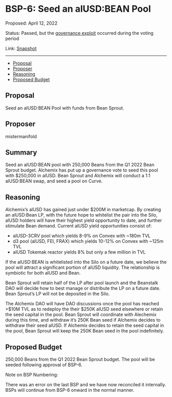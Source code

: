 # BSP-6: Seed an alUSD:BEAN Pool

Proposed: April 12, 2022

Status: Passed, but the [governance exploit](https://bean.money/blog/beanstalk-governance-exploit) occurred during the voting period

Link: [Snapshot](https://snapshot.org/#/beanstalkfarms.eth/proposal/0xb99cb1c08477885e7213109af2ea2d5d7341fcf4db6b266c28b62491ac158010)

---

- [Proposal](#proposal)
- [Proposer](#proposer)
- [Reasoning](#reasoning)
- [Proposed Budget](#proposed-budget)

## Proposal

Seed an alUSD:BEAN Pool with funds from Bean Sprout. 

## Proposer

mistermanifold

## Summary

Seed an alUSD:BEAN pool with 250,000 Beans from the Q1 2022 Bean Sprout budget. Alchemix has put up a governance vote to seed this pool with $250,000 in alUSD. Bean Sprout and Alchemix will conduct a 1:1 alUSD:BEAN swap, and seed a pool on Curve.

## Reasoning

Alchemix’s alUSD has gained just under $200M in marketcap. By creating an alUSD:Bean LP, with the future hope to whitelist the pair into the Silo, alUSD holders will have their highest yield opportunity to date, and further stimulate Bean demand. Current alUSD yield opportunities consist of:

- alUSD-3CRV pool which yields 8-9% on Convex with ~180m TVL
- d3 pool (alUSD, FEI, FRAX) which yields 10-12% on Convex with ~125m TVL
- alUSD Tokemak reactor yields 8% but only a few million in TVL

If the alUSD:BEAN is whitelisted into the Silo on a future date, we believe the pool will attract a significant portion of alUSD liquidity. The relationship is symbiotic for both alUSD and Bean.

Bean Sprout will retain half of the LP after pool launch and the Beanstalk DAO will decide how to best manage or distribute the LP on a future date. Bean Sprout’s LP will not be deposited in the Silo. 

The Alchemix DAO will have DAO discussions once the pool has reached >$10M TVL as to redeploy the their $250K alUSD seed elsewhere or retain the seed capital in the pool. Bean Sprout will coordinate with Alechemix during this time, and withdraw it’s 250K Bean seed if Alchemix decides to withdraw their seed alUSD. If Alchemix decides to retain the seed capital in the pool, Bean Sprout will keep the 250K Bean seed in the pool indefinitely.

## Proposed Budget

250,000 Beans from the Q1 2022 Bean Sprout budget. The pool will be seeded following approval of BSP-6.

Note on BSP Numbering:

There was an error on the last BSP and we have now reconciled it internally. BSPs will continue from BSP-6 onward in the normal manner.